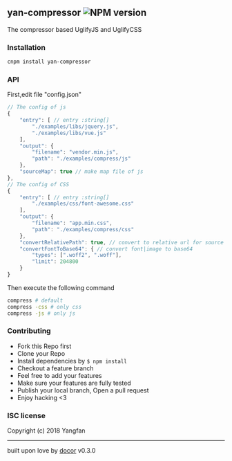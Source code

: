 ## yan-compressor ![NPM version](https://img.shields.io/npm/v/yan-compressor.svg?style=flat)

The compressor based UglifyJS and UglifyCSS

### Installation
```bash
cnpm install yan-compressor
```

### API
First,edit file "config.json"
```js
// The config of js
{
    "entry": [ // entry :string[]
        "./examples/libs/jquery.js",
        "./examples/libs/vue.js"
    ],
    "output": {
        "filename": "vendor.min.js",
        "path": "./examples/compress/js"
    },
    "sourceMap": true // make map file of js
},
// The config of CSS
{
    "entry": [ // entry :string[]
        "./examples/css/font-awesome.css"
    ],
    "output": {
        "filename": "app.min.css",
        "path": "./examples/compress/css"
    },
    "convertRelativePath": true, // convert to relative url for source css
    "convertFontToBase64": { // convert font|image to base64 
        "types": [".woff2", ".woff"],
        "limit": 204800
    }
}
```

Then execute the following command

```bash
compress # default
compress -css # only css
compress -js # only js
```

### Contributing
- Fork this Repo first
- Clone your Repo
- Install dependencies by `$ npm install`
- Checkout a feature branch
- Feel free to add your features
- Make sure your features are fully tested
- Publish your local branch, Open a pull request
- Enjoy hacking <3

### ISC license
Copyright (c) 2018 Yangfan



---
built upon love by [docor](https://github.com/turingou/docor.git) v0.3.0
